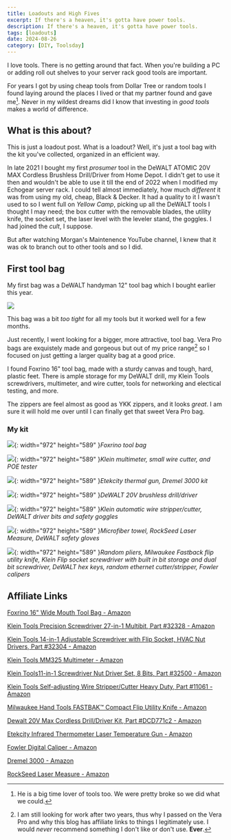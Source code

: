 ```yaml
---
title: Loadouts and High Fives
excerpt: If there's a heaven, it's gotta have power tools.
description: If there's a heaven, it's gotta have power tools.
tags: [loadouts]
date: 2024-08-26
category: [DIY, Toolsday]
---
```


I love tools. There is no getting around that fact. When you're building a PC or adding roll out shelves to your server rack good tools are important.

For years I got by using cheap tools from Dollar Tree or random tools I found laying around the places I lived or that my partner found and gave me[^1]. Never in my wildest dreams did I know that investing in *good tools* makes a world of difference.

## What is this about?

This is just a loadout post. What is a loadout? Well, it's just a tool bag with the kit you've collected, organized in an efficient way.

In late 2021 I bought my first *prosumer* tool in the DeWALT ATOMIC 20V MAX Cordless Brushless Drill/Driver from Home Depot. I didn't get to use it then and wouldn't be able to use it till the end of 2022 when I modified my Echogear server rack. I could tell almost immediately, how much *different* it was from using my old, cheap, Black & Decker. It had a quality to it I wasn't used to so I went full on *Yellow Camp*, picking up all the DeWALT tools I thought I may need; the box cutter with the removable blades, the utility knife, the socket set, the laser level with the leveler stand, the goggles. I had joined the *cult*, I suppose.

But after watching Morgan's Maintenence YouTube channel, I knew that it was ok to branch out to other tools and so I did.

## First tool bag

My first bag was a DeWALT handyman 12" tool bag which I bought earlier this year.

![](dnq1cp8ev/image/upload/c_scale,w_1756/v1724210709/dewalt-tool-bag_wn4sdy.jpg)

This bag was a bit *too tight* for all my tools but it worked well for a few months.

Just recently, I went looking for a bigger, more attractive, tool bag. Vera Pro bags are exquistely made and gorgeous but out of my price range[^2] so I focused on just getting a larger quality bag at a good price.

I found Foxrino 16" tool bag, made with a sturdy canvas and tough, hard, plastic feet. There is ample storage for my DeWALT drill, my Klein Tools screwdrivers, multimeter, and wire cutter, tools for networking and electical testing, and more.

The zippers are feel almost as good as YKK zippers, and it looks *great*. I am sure it will hold me over until I can finally get that sweet Vera Pro bag.

### My kit

![](dnq1cp8ev/image/upload/c_scale,w_2052/v1724233214/foxrino-canvas-bag_qykjq4.jpg){: width="972" height="589" }*Foxrino tool bag*

![](dnq1cp8ev/image/upload/c_scale,w_1423/v1724233214/klein-poe_mse0ol.jpg){: width="972" height="589" }*Klein multimeter, small wire cutter, and POE tester*

![](dnq1cp8ev/image/upload/c_scale,w_1317/v1724233213/elektric-thermal-gun_lce7rh.jpg){: width="972" height="589" }*Etekcity thermal gun, Dremel 3000 kit*

![](dnq1cp8ev/image/upload/c_scale,w_1364/v1724233216/klein-dewalt_lccbeh.jpg){: width="972" height="589" }*DeWALT 20V brushless drill/driver*

![](dnq1cp8ev/image/upload/c_scale,w_1580/v1724233215/klein-dremmel_ampumx.jpg){: width="972" height="589" }*Klein automatic wire stripper/cutter, DeWALT driver bits and safety goggles*

![](dnq1cp8ev/image/upload/c_scale,w_1249/v1724233214/dewalt-level_du7yam.jpg){: width="972" height="589" }*Microfiber towel, RockSeed Laser Measure, DeWALT safety gloves*

![](dnq1cp8ev/image/upload/c_scale,w_1302/v1724233844/full-slate_c38bm2.jpg){: width="972" height="589" }*Random pliers, Milwaukee Fastback flip utility knife, Klein Flip socket screwdriver with built in bit storage and dual bit screwdriver, DeWALT hex keys, random ethernet cutter/stripper, Fowler calipers*



## Affiliate Links

[Foxrino 16" Wide Mouth Tool Bag - Amazon](https://www.amazon.com/dp/B0CRD8TXY8?th=1&linkCode=ll1&tag=tifflabs-20&linkId=ed741597a0e9302961e9f1731ca1f7fd&language=en_US&ref_=as_li_ss_tl)

[Klein Tools Precision Screwdriver 27-in-1 Multibit, Part #32328 - Amazon](https://www.amazon.com/dp/B09Z78CPK3?th=1&linkCode=ll1&tag=tifflabs-20&linkId=81de9938cda9ae57959733330ed42ac6&language=en_US&ref_=as_li_ss_tl)

[Klein Tools 14-in-1 Adjustable Screwdriver with Flip Socket, HVAC Nut Drivers, Part #32304 - Amazon](https://www.amazon.com/dp/B09Q4H5STD?th=1&linkCode=ll1&tag=tifflabs-20&linkId=6568c0a41bc88151a6018293eb5fc15d&language=en_US&ref_=as_li_ss_tl)

[Klein Tools MM325 Multimeter - Amazon](https://www.amazon.com/dp/B0B57L9FNL?th=1&linkCode=ll1&tag=tifflabs-20&linkId=db3067f6a959eed3bb16cc6c138d7fb9&language=en_US&ref_=as_li_ss_tl)

[Klein Tools11-in-1 Screwdriver Nut Driver Set, 8 Bits, Part #32500 - Amazon](https://www.amazon.com/dp/B0015SBILG?&linkCode=ll1&tag=tifflabs-20&linkId=d92c8ca3585ff021dbbf39f3ab36c85a&language=en_US&ref_=as_li_ss_tl)

[Klein Tools Self-adjusting Wire Stripper/Cutter Heavy Duty, Part #11061 - Amazon](https://www.amazon.com/dp/B00CXKOEQ6?th=1&linkCode=ll1&tag=tifflabs-20&linkId=9a5b77f97d7e6eccc0e414d3f30d9ef4&language=en_US&ref_=as_li_ss_tl)

[Milwaukee Hand Tools FASTBAK™️ Compact Flip Utility Knife - Amazon](https://www.amazon.com/dp/B082KL6HT3?&linkCode=ll1&tag=tifflabs-20&linkId=2aeb5e4331147fc7849aa070db49e0b7&language=en_US&ref_=as_li_ss_tl)

[Dewalt 20V Max Cordless Drill/Driver Kit, Part #DCD771c2 - Amazon](https://amzn.to/4cBOO4T)

[Etekcity Infrared Thermometer Laser Temperature Gun - Amazon](https://www.amazon.com/dp/B00DMI632G?th=1&linkCode=ll1&tag=tifflabs-20&linkId=1ac626e71a068a3bc128f54ff75aac3b&language=en_US&ref_=as_li_ss_tl)

[Fowler Digital Caliper - Amazon](https://www.amazon.com/dp/B012FTG5XE?&linkCode=ll1&tag=tifflabs-20&linkId=faee3e17f2b05f5aad89fb5c6e66ba03&language=en_US&ref_=as_li_ss_tl)

[Dremel 3000 - Amazon](https://www.amazon.com/gp/product/B005JRJE56?ie=UTF8&th=1&linkCode=ll1&tag=tifflabs-20&linkId=eef990d3a18f3d82055c833e33e90849&language=en_US&ref_=as_li_ss_tl)

[RockSeed Laser Measure - Amazon](https://www.amazon.com/dp/B0863RK1KX?th=1&linkCode=ll1&tag=tifflabs-20&linkId=2425f951a46b198e19e11b7091571c9a&language=en_US&ref_=as_li_ss_tl)




[^1]: He is a big time lover of tools too. We were pretty broke so we did what we could.
[^2]: I am still looking for work after two years, thus why I passed on the Vera Pro and why this blog has affiliate links to things I legitimately use. I would *never* recommend something I don't like or don't use. **Ever**.
